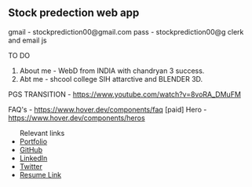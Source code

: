 
<h2>Stock predection web app</h2>
gmail - stockprediction00@gmail.com
pass - stockprediction00@g
clerk and email js

TO DO 

1. About me - WebD from INDIA with chandryan 3 success. 
2. Abt me - shcool college SIH attarctive and BLENDER 3D.

PGS TRANSITION - https://www.youtube.com/watch?v=8voRA_DMuFM

FAQ's - https://www.hover.dev/components/faq [paid]
Hero - https://www.hover.dev/components/heros


<ul>
  Relevant links
    <li><a href="https://ak-nextjs-portfolio.vercel.app">Portfolio</a></li>
    <li><a href="https://github.com/Githubak2002">GitHub</a></li>
    <li><a href="https://www.linkedin.com/in/anuraglohar">LinkedIn</a></li>
    <li><a href="https://twitter.com/Anurag_2023_">Twitter</a></li>
    <li><a href="https://drive.google.com/file/d/1OrZKuEtW979tChBNnp_fWkRdJdkIGma7/view">Resume Link</a></li>
</ul>
